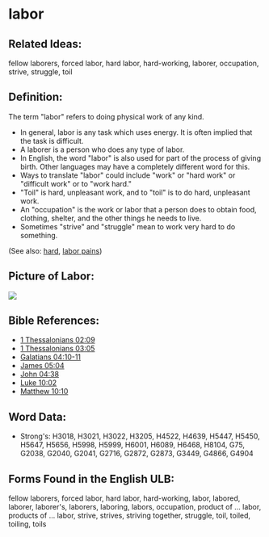 # labor

## Related Ideas:

fellow laborers, forced labor, hard labor, hard-working, laborer, occupation, strive, struggle, toil

## Definition:

The term "labor" refers to doing physical work of any kind.

* In general, labor is any task which uses energy. It is often implied that the task is difficult.
* A laborer is a person who does any type of labor.
* In English, the word "labor" is also used for part of the process of giving birth. Other languages may have a completely different word for this.
* Ways to translate "labor" could include "work" or "hard work" or "difficult work" or to "work hard."
* "Toil" is hard, unpleasant work, and to "toil" is to do hard, unpleasant work.
* An "occupation" is the work or labor that a person does to obtain food, clothing, shelter, and the other things he needs to live.
* Sometimes "strive" and "struggle" mean to work very hard to do something.

(See also: [hard](../other/hard.md), [labor pains](../other/laborpains.md))

## Picture of Labor:

<a href="https://content.bibletranslationtools.org/WycliffeAssociates/en_tw/raw/branch/master/PNGs/l/Laborer.png"><img src="https://content.bibletranslationtools.org/WycliffeAssociates/en_tw/raw/branch/master/PNGs/l/Laborer.png" ></a>

## Bible References:

* [1 Thessalonians 02:09](rc://en/tn/help/1th/02/09)
* [1 Thessalonians 03:05](rc://en/tn/help/1th/03/05)
* [Galatians 04:10-11](rc://en/tn/help/gal/04/10)
* [James 05:04](rc://en/tn/help/jas/05/04)
* [John 04:38](rc://en/tn/help/jhn/04/38)
* [Luke 10:02](rc://en/tn/help/luk/10/02)
* [Matthew 10:10](rc://en/tn/help/mat/10/10)

## Word Data:

* Strong's: H3018, H3021, H3022, H3205, H4522, H4639, H5447, H5450, H5647, H5656, H5998, H5999, H6001, H6089, H6468, H8104, G75, G2038, G2040, G2041, G2716, G2872, G2873, G3449, G4866, G4904

## Forms Found in the English ULB:

fellow laborers, forced labor, hard labor, hard-working, labor, labored, laborer, laborer's, laborers, laboring, labors, occupation, product of ... labor, products of ... labor, strive, strives, striving together, struggle, toil, toiled, toiling, toils
